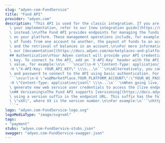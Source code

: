 ```yaml
---
slug: "adyen-com-FundService"
title: "Fund API"
provider: "adyen.com"
description: "This API is used for the classic integration. If you are just starting\
  \ your implementation, refer to our [new integration guide](https://docs.adyen.com/marketplaces-and-platforms)\
  \ instead.\n\nThe Fund API provides endpoints for managing the funds in the accounts\
  \ on your platform. These management operations include, for example, the transfer\
  \ of funds from one account to another, the payout of funds to an account holder,\
  \ and the retrieval of balances in an account.\n\nFor more information, refer to\
  \ our [documentation](https://docs.adyen.com/marketplaces-and-platforms/classic/).\n\
  ## Authentication\nYour Adyen contact will provide your API credential and an API\
  \ key. To connect to the API, add an `X-API-Key` header with the API key as the\
  \ value, for example:\n\n ```\ncurl\n-H \"Content-Type: application/json\" \\\n\
  -H \"X-API-Key: YOUR_API_KEY\" \\\n...\n```\n\nAlternatively, you can use the username\
  \ and password to connect to the API using basic authentication. For example:\n\n\
  ```\ncurl\n-U \"ws@MarketPlace.YOUR_PLATFORM_ACCOUNT\":\"YOUR_WS_PASSWORD\" \\\n\
  -H \"Content-Type: application/json\" \\\n...\n```\nWhen going live, you need to\
  \ generate new web service user credentials to access the [live endpoints](https://docs.adyen.com/development-resources/live-endpoints).\n\
  \n## Versioning\nThe Fund API supports [versioning](https://docs.adyen.com/development-resources/versioning)\
  \ using a version suffix in the endpoint URL. This suffix has the following format:\
  \ \"vXX\", where XX is the version number.\n\nFor example:\n```\nhttps://cal-test.adyen.com/cal/services/Fund/v6/accountHolderBalance\n\
  ```"
logo: "adyen.com-FundService-logo.svg"
logoMediaType: "image/svg+xml"
tags:
- "payment"
stubs: "adyen.com-FundService-stubs.json"
swagger: "adyen.com-FundService-swagger.json"
---
```

